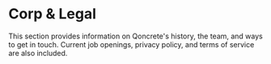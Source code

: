# Corp & Legal

This section provides information on Qoncrete's history, the team, and ways to get in touch. Current job openings, privacy policy, and terms of service are also included.